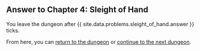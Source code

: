 ## Answer to Chapter 4: Sleight of Hand

You leave the dungeon after {{ site.data.problems.sleight_of_hand.answer }} ticks.

From here, you can [return to the dungeon](../../../chapters/04/sleight-of-hand.md) or [continue to the next dungeon](../../../chapters/05/the-art-of-reckoning.md).
